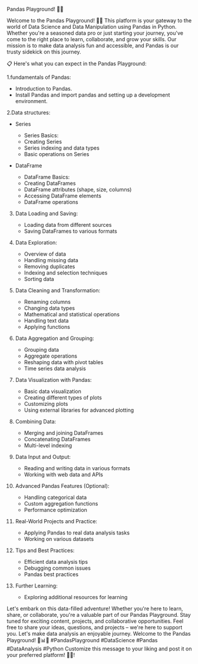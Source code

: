 Pandas Playground! 🐼🎉

Welcome to the Pandas Playground! 🐼🎉
This platform is your gateway to the world of Data Science and Data Manipulation using Pandas in Python. Whether you're a seasoned data pro or just starting your journey, you've come to the right place to learn, collaborate, and grow your skills.
Our mission is to make data analysis fun and accessible, and Pandas is our trusty sidekick on this journey.


📋 Here's what you can expect in the Pandas Playground:

1.fundamentals of Pandas:
  - Introduction to Pandas.
  - Install Pandas  and import pandas and setting up a development environment.

2.Data structures:
  - Series
    - Series Basics:
    - Creating Series
    - Series indexing and data types
    - Basic operations on Series
  
  - DataFrame     
    - DataFrame Basics:
    - Creating DataFrames
    - DataFrame attributes (shape, size, columns)
    - Accessing DataFrame elements
    - DataFrame operations

3. Data Loading and Saving:             
   - Loading data from different sources
   - Saving DataFrames to various formats

4. Data Exploration:
   - Overview of data
   -  Handling missing data
   - Removing duplicates
   -  Indexing and selection techniques
   - Sorting data

5. Data Cleaning and Transformation:
   - Renaming columns
   - Changing data types
   - Mathematical and statistical operations
   - Handling text data
   - Applying functions

6. Data Aggregation and Grouping:
   - Grouping data
   - Aggregate operations
   - Reshaping data with pivot tables
   - Time series data analysis

7. Data Visualization with Pandas:
   - Basic data visualization
   - Creating different types of plots
   - Customizing plots
   - Using external libraries for advanced plotting

8. Combining Data:
    - Merging and joining DataFrames
    - Concatenating DataFrames
    - Multi-level indexing

9. Data Input and Output:
    - Reading and writing data in various formats
    - Working with web data and APIs

10. Advanced Pandas Features (Optional):
    - Handling categorical data
    - Custom aggregation functions
    - Performance optimization

11. Real-World Projects and Practice:
    - Applying Pandas to real data analysis tasks
    - Working on various datasets

12. Tips and Best Practices:
    - Efficient data analysis tips
    - Debugging common issues
    - Pandas best practices

13. Further Learning:
    - Exploring additional resources for learning

Let's embark on this data-filled adventure! Whether you're here to learn, share, or collaborate, you're a valuable part of our Pandas Playground.
Stay tuned for exciting content, projects, and collaborative opportunities. Feel free to share your ideas, questions, and projects – we're here to support you.
Let's make data analysis an enjoyable journey. Welcome to the Pandas Playground! 🌟📊🚀 #PandasPlayground #DataScience #Pandas #DataAnalysis #Python
Customize this message to your liking and post it on your preferred platform! 📢🐼!

